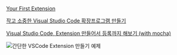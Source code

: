 [Your First Extension](https://code.visualstudio.com/api/get-started/your-first-extension)

[작고 소중한 Visual Studio Code 확장프로그램 만들기](https://velog.io/@bo-like-chicken/작고-소중한-Viusal-Studio-Code-확장프로그램-만들기)

[Visual Studio Code, Extension 만들어서 등록까지 해보기 (with mocha)](https://jonghoonpark.com/2023/10/19/how-to-create-vscode-extension)

![간단한 VSCode Extension 만들기 예제](https://www.youtube.com/watch?v=R671qx3m7vo)

